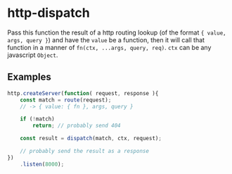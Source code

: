 # http-dispatch

Pass this function the result of a http routing lookup (of the format `{
value, args, query }`) and have the `value` be a function, then it will call
that function in a manner of `fn(ctx, ...args, query, req)`. `ctx` can be any
javascript `Object`.

## Examples

```js
http.createServer(function( request, response ){
	const match = route(request);
	// -> { value: { fn }, args, query }

	if (!match)
		return;	// probably send 404

	const result = dispatch(match, ctx, request);

	// probably send the result as a response
})
	.listen(8000);
```
